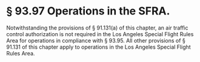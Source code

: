 # § 93.97   Operations in the SFRA.

Notwithstanding the provisions of § 91.131(a) of this chapter, an air traffic control authorization is not required in the Los Angeles Special Flight Rules Area for operations in compliance with § 93.95. All other provisions of § 91.131 of this chapter apply to operations in the Los Angeles Special Flight Rules Area.





